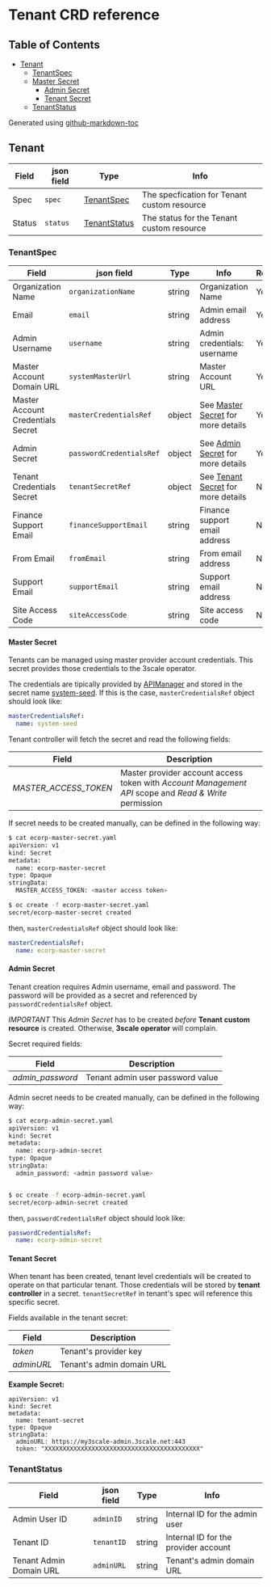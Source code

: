 # Tenant CRD reference

## Table of Contents

* [Tenant](#tenant)
  * [TenantSpec](#tenantspec)
  * [Master Secret](#master-secret)
    * [Admin Secret](#admin-secret)
    * [Tenant Secret](#tenant-secret)
  * [TenantStatus](#tenantstatus)

Generated using [github-markdown-toc](https://github.com/ekalinin/github-markdown-toc)

## Tenant

| **Field** | **json field**| **Type** | **Info** |
| --- | --- | --- | --- |
| Spec | `spec` | [TenantSpec](#TenantSpec) | The specfication for Tenant custom resource |
| Status | `status` | [TenantStatus](#TenantStatus) | The status for the Tenant custom resource |

### TenantSpec

| **Field** | **json field**| **Type** | **Info** | **Required** |
| --- | --- | --- | --- | -- |
| Organization Name | `organizationName` | string | Organization Name | Yes |
| Email | `email` | string | Admin email address | Yes |
| Admin Username | `username` | string | Admin credentials: username | Yes |
| Master Account Domain URL | `systemMasterUrl` | string | Master Account URL | Yes |
| Master Account Credentials Secret | `masterCredentialsRef` | object | See [Master Secret](#Master-Secret) for more details | Yes |
| Admin Secret | `passwordCredentialsRef` | object | See [Admin Secret](#Admin-Secret) for more details | Yes |
| Tenant Credentials Secret | `tenantSecretRef` | object | See [Tenant Secret](#Tenant-Secret) for more details | No |
| Finance Support Email             | `financeSupportEmail` | string | Finance support email address            | No |
| From Email                        | `fromEmail` | string | From email address                                 | No |
| Support Email                     | `supportEmail` | string | Support email address                           | No |
| Site Access Code                  | `siteAccessCode` | string | Site access code                              | No |

#### Master Secret
Tenants can be managed using master provider account credentials. This secret provides those credentials to the 3scale operator.

The credentials are tipically provided by [APIManager](operator-user-guide.md#Basic-installation)
and stored in the secret name [system-seed](apimanager-reference.md#system-seed).
If this is the case, `masterCredentialsRef` object should look like:

```yaml
masterCredentialsRef:
  name: system-seed
```

Tenant controller will fetch the secret and read the following fields:

| **Field** | **Description** |
| --- | --- |
| *MASTER_ACCESS_TOKEN* | Master provider account access token with *Account Management API* scope and *Read & Write* permission|

If secret needs to be created manually, can be defined in the following way:

```sh
$ cat ecorp-master-secret.yaml
apiVersion: v1
kind: Secret
metadata:
  name: ecorp-master-secret
type: Opaque
stringData:
  MASTER_ACCESS_TOKEN: <master access token>

$ oc create -f ecorp-master-secret.yaml
secret/ecorp-master-secret created
```

then, `masterCredentialsRef` object should look like:

```yaml
masterCredentialsRef:
  name: ecorp-master-secret
```

#### Admin Secret

Tenant creation requires Admin username, email and password. The password will be provided as a secret and referenced by `passwordCredentialsRef` object.

*IMPORTANT* This *Admin Secret* has to be created *before* **Tenant custom resource** is created. Otherwise, **3scale operator** will complain.

Secret required fields:

| **Field** | **Description** |
| --- | --- |
| *admin_password* | Tenant admin user password value |

Admin secret needs to be created manually, can be defined in the following way:

```sh
$ cat ecorp-admin-secret.yaml
apiVersion: v1
kind: Secret
metadata:
  name: ecorp-admin-secret
type: Opaque
stringData:
  admin_password: <admin password value>


$ oc create -f ecorp-admin-secret.yaml
secret/ecorp-admin-secret created
```

then, `passwordCredentialsRef` object should look like:

```yaml
passwordCredentialsRef:
  name: ecorp-admin-secret
```

#### Tenant Secret
When tenant has been created, tenant level credentials will be created to operate on that particular tenant.
Those credentials will be stored by **tenant controller** in a secret.
`tenantSecretRef` in tenant's spec will reference this specific secret.

Fields available in the tenant secret:

| **Field** | **Description** |
| --- | --- |
| *token* | Tenant's provider key |
| *adminURL* | Tenant's admin domain URL |

**Example Secret:**
```
apiVersion: v1
kind: Secret
metadata:
  name: tenant-secret
type: Opaque
stringData:
  adminURL: https://my3scale-admin.3scale.net:443
  token: "XXXXXXXXXXXXXXXXXXXXXXXXXXXXXXXXXXXXXXXXXXX"
```

### TenantStatus

| **Field** | **json field**| **Type** | **Info** |
| --- | --- | --- | --- |
| Admin User ID | `adminID` | string | Internal ID for the admin user |
| Tenant ID | `tenantID` | string | Internal ID for the provider account |
| Tenant Admin Domain URL | `adminURL` | string | Tenant's admin domain URL |

